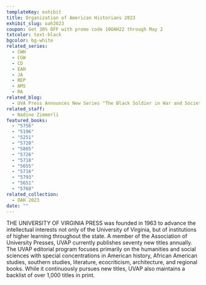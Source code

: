```yaml
---
templateKey: exhibit
title: Organization of American Historians 2023
exhibit_slug: oah2023
coupon: Get 30% OFF with promo code 10OAH22 through May 2
txtcolor: text-black
bgcolor: bg-white
related_series:
  - CWH
  - CGW
  - CD
  - EAH
  - JA
  - REP
  - AMS
  - RA
related_blog:
  - UVA Press Announces New Series "The Black Soldier in War and Society"
related_staff:
  - Nadine Zimmerli
featured_books:
  - "5756"
  - "5196"
  - "5251"
  - "5720"
  - "5805"
  - "5726"
  - "5718"
  - "5655"
  - "5716"
  - "5793"
  - "5651"
  - "5768"
related_collection:
  - OAH 2023
date: ""
---
```

THE UNIVERSITY OF VIRGINIA PRESS was founded in 1963 to advance the intellectual interests not only of the University of Virginia, but of institutions of higher learning throughout the state. A member of the Association of University Presses, UVAP currently publishes seventy new titles annually. The UVAP editorial program focuses primarily on the humanities and social sciences with special concentrations in American history, African American studies, southern studies, literature, ecocriticism, architecture, and regional books. While it continuously pursues new titles, UVAP also maintains a backlist of over 1,000 titles in print.